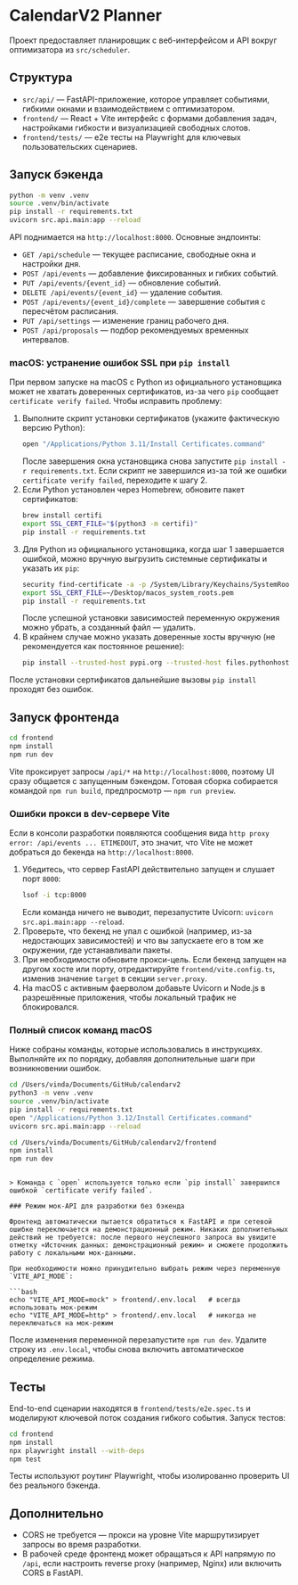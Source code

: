 # CalendarV2 Planner

Проект предоставляет планировщик с веб-интерфейсом и API вокруг оптимизатора из `src/scheduler`.

## Структура

- `src/api/` — FastAPI-приложение, которое управляет событиями, гибкими окнами и взаимодействием с оптимизатором.
- `frontend/` — React + Vite интерфейс с формами добавления задач, настройками гибкости и визуализацией свободных слотов.
- `frontend/tests/` — e2e тесты на Playwright для ключевых пользовательских сценариев.

## Запуск бэкенда

```bash
python -m venv .venv
source .venv/bin/activate
pip install -r requirements.txt
uvicorn src.api.main:app --reload
```

API поднимается на `http://localhost:8000`. Основные эндпоинты:

- `GET /api/schedule` — текущее расписание, свободные окна и настройки дня.
- `POST /api/events` — добавление фиксированных и гибких событий.
- `PUT /api/events/{event_id}` — обновление событий.
- `DELETE /api/events/{event_id}` — удаление события.
- `POST /api/events/{event_id}/complete` — завершение события с пересчётом расписания.
- `PUT /api/settings` — изменение границ рабочего дня.
- `POST /api/proposals` — подбор рекомендуемых временных интервалов.

### macOS: устранение ошибок SSL при `pip install`

При первом запуске на macOS с Python из официального установщика может не хватать доверенных сертификатов, из-за чего `pip` сообщает `certificate verify failed`. Чтобы исправить проблему:

1. Выполните скрипт установки сертификатов (укажите фактическую версию Python):
   ```bash
   open "/Applications/Python 3.11/Install Certificates.command"
   ```
   После завершения окна установщика снова запустите `pip install -r requirements.txt`.
   Если скрипт не завершился из-за той же ошибки `certificate verify failed`, переходите к шагу 2.
2. Если Python установлен через Homebrew, обновите пакет сертификатов:
   ```bash
   brew install certifi
   export SSL_CERT_FILE="$(python3 -m certifi)"
   pip install -r requirements.txt
   ```
3. Для Python из официального установщика, когда шаг 1 завершается ошибкой, можно вручную выгрузить системные сертификаты и указать их `pip`:
   ```bash
   security find-certificate -a -p /System/Library/Keychains/SystemRootCertificates.keychain > ~/Desktop/macos_system_roots.pem
   export SSL_CERT_FILE=~/Desktop/macos_system_roots.pem
   pip install -r requirements.txt
   ```
   После успешной установки зависимостей переменную окружения можно убрать, а созданный файл — удалить.
4. В крайнем случае можно указать доверенные хосты вручную (не рекомендуется как постоянное решение):
   ```bash
   pip install --trusted-host pypi.org --trusted-host files.pythonhosted.org -r requirements.txt
   ```

После установки сертификатов дальнейшие вызовы `pip install` проходят без ошибок.

## Запуск фронтенда

```bash
cd frontend
npm install
npm run dev
```

Vite проксирует запросы `/api/*` на `http://localhost:8000`, поэтому UI сразу общается с запущенным бэкендом. Готовая сборка собирается командой `npm run build`, предпросмотр — `npm run preview`.

### Ошибки прокси в dev-сервере Vite

Если в консоли разработки появляются сообщения вида `http proxy error: /api/events ... ETIMEDOUT`, это значит, что Vite не может добраться до бекенда на `http://localhost:8000`.

1. Убедитесь, что сервер FastAPI действительно запущен и слушает порт `8000`:
   ```bash
   lsof -i tcp:8000
   ```
   Если команда ничего не выводит, перезапустите Uvicorn: `uvicorn src.api.main:app --reload`.
2. Проверьте, что бекенд не упал с ошибкой (например, из-за недостающих зависимостей) и что вы запускаете его в том же окружении, где устанавливали пакеты.
3. При необходимости обновите прокси-цель. Если бекенд запущен на другом хосте или порту, отредактируйте `frontend/vite.config.ts`, изменив значение `target` в секции `server.proxy`.
4. На macOS с активным фаерволом добавьте Uvicorn и Node.js в разрешённые приложения, чтобы локальный трафик не блокировался.

### Полный список команд macOS

Ниже собраны команды, которые использовались в инструкциях. Выполняйте их по порядку, добавляя дополнительные шаги при возникновении ошибок.

```bash
cd /Users/vinda/Documents/GitHub/calendarv2
python3 -m venv .venv
source .venv/bin/activate
pip install -r requirements.txt
open "/Applications/Python 3.12/Install Certificates.command"
uvicorn src.api.main:app --reload

cd /Users/vinda/Documents/GitHub/calendarv2/frontend
npm install
npm run dev
```

```

> Команда с `open` используется только если `pip install` завершился ошибкой `certificate verify failed`.

### Режим мок-API для разработки без бэкенда

Фронтенд автоматически пытается обратиться к FastAPI и при сетевой ошибке переключается на демонстрационный режим. Никаких дополнительных действий не требуется: после первого неуспешного запроса вы увидите отметку «Источник данных: демонстрационный режим» и сможете продолжить работу с локальными мок-данными.

При необходимости можно принудительно выбрать режим через переменную `VITE_API_MODE`:

```bash
echo "VITE_API_MODE=mock" > frontend/.env.local   # всегда использовать мок-режим
echo "VITE_API_MODE=http" > frontend/.env.local   # никогда не переключаться на мок-режим
```

После изменения переменной перезапустите `npm run dev`. Удалите строку из `.env.local`, чтобы снова включить автоматическое определение режима.

## Тесты

End-to-end сценарии находятся в `frontend/tests/e2e.spec.ts` и моделируют ключевой поток создания гибкого события. Запуск тестов:

```bash
cd frontend
npm install
npx playwright install --with-deps
npm test
```

Тесты используют роутинг Playwright, чтобы изолированно проверить UI без реального бэкенда.

## Дополнительно

- CORS не требуется — прокси на уровне Vite маршрутизирует запросы во время разработки.
- В рабочей среде фронтенд может обращаться к API напрямую по `/api`, если настроить reverse proxy (например, Nginx) или включить CORS в FastAPI.
